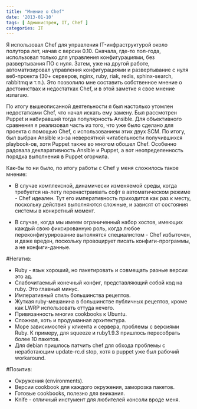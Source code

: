 ```yaml
---
title: "Мнение о Chef"
date: '2013-01-10'
tags: [ Администреж, IT, Chef ]
categories: IT
---
```

Я использовал Chef для управления IT-инфраструктурой около полутора лет, начав с
версии 0.10. Сначала, где-то пол-года, использовал только для управления конфигурациями,
без развертывания ПО с нуля. Затем, уже на другой работе, автоматизировал управления
конфигурациями и развертывание с нуля веб-проекта (30+ серверов, nginx, ruby, riak, redis,
sphinx-search, rabbitmq и т.п.).
Это позволило мне составить собственное мнение o достоинствах и недостатках Chef,
и в этой заметке я свое мнение излагаю.

По итогу вышеописанной деятельности я был настолько утомлен
недостатками Chef, что начал искать ему замену. Был рассмотрен Puppet и набиравший тогда
популярность Ansible. Для объективного сравнения я реализовал часть из того,
что уже было сделано для проекта с помощью Chef, с использованием этих двух SCM.
По итогу, был выбран Ansible из-за невероятной читабельности получившихся playbook-ов,
хотя Puppet также во многом обошел Chef. Особенно радовала декларативность Ansible и Puppet,
а вот неопределенность порядка выполнения в Puppet огорчила.

Как-бы то ни было, по итогу работы с Chef у меня сложилось такое мнение:

+ В случае комплексной, динамически изменяемой среды, когда требуется на-лету перенастраивать
софт в автоматическом режиме - Chef идеален. Тут его императивность приходится как раз к месту,
поскольку действия выполняются сложные, и зависят от состояния системы в конкретный момент.
- В случае, когда мы имеем ограниченный набор хостов, имеющих каждый свою фиксированную роль, когда
любое переконфигурирование выполнятся специалистом - Chef избыточен, и даже вреден, поскольку
провоцирует писать конфиги-программы, а не конфиги-данные.

#Негатив:

- Ruby - язык хороший, но пакетировать и совмещать разные версии это ад.
- Слабочитаемый конечный конфиг, представляющий собой код на ruby. Это главный минус.
- Императивный стиль большинства рецептов.
- Жуткая ruby-мешанина в большинстве публичных рецептов, кроме как LWRP использовать оттуда нечего.
- Привязанность многих cookbooks к Ubuntu.
- Сложная, хоть и продуманная архитектура.
- Море зависимостей у клиента и сервера, проблемы с версиями Ruby. К примеру, для squeeze и ruby1.9.3 пришлось пересобрать более 10 пакетов.
- Для debian пришлось патчить chef для обхода проблемы с неработающим update-rc.d stop, хотя в puppet уже был рабочий workaround.

#Позитив:

+ Окружения (environments).
+ Версии cookbook для каждого окружения, заморозка пакетов.
+ Готовые cookbooks, полезно для вникания.
+ Knife - отличный инстумент для любителей консоли вроде меня.
